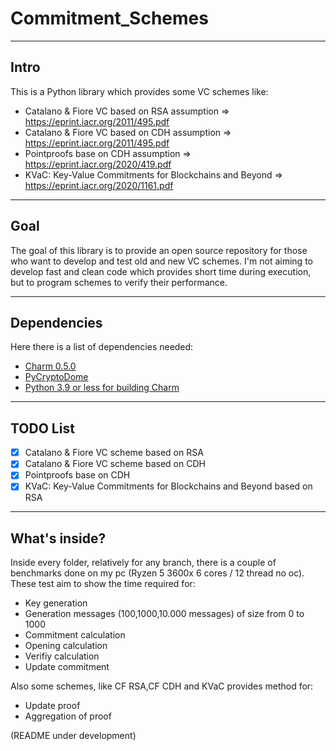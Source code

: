 # Commitment_Schemes
***
## Intro
This is a Python library which provides some VC schemes like:
- Catalano & Fiore VC based on RSA assumption => https://eprint.iacr.org/2011/495.pdf
- Catalano & Fiore VC based on CDH assumption => https://eprint.iacr.org/2011/495.pdf
- Pointproofs base on CDH assumption          => https://eprint.iacr.org/2020/419.pdf
- KVaC: Key-Value Commitments for Blockchains and Beyond => https://eprint.iacr.org/2020/1161.pdf

---
## Goal
The goal of this library is to provide an open source repository for those who want to develop and test old and new VC schemes. I'm not aiming to develop fast and clean code which provides short time during execution,
but to program schemes to verify their performance.

---
## Dependencies
Here there is a list of dependencies needed:
+ [Charm 0.5.0](https://github.com/JHUISI/charm)
+ [PyCryptoDome](https://www.pycryptodome.org/)
+ [Python 3.9 or less for building Charm](https://github.com/deadsnakes)

---
## TODO List
- [x] Catalano & Fiore VC scheme based on RSA
- [x] Catalano & Fiore VC scheme based on CDH
- [x] Pointproofs base on CDH
- [x]  KVaC: Key-Value Commitments for Blockchains and Beyond based on RSA

---
## What's inside?
Inside every folder, relatively for any branch, there is a couple of benchmarks done on my pc (Ryzen 5 3600x 6 cores / 12 thread no oc). These test aim to show the time required for:
+ Key generation
+ Generation messages (100,1000,10.000 messages) of size from 0 to 1000
+ Commitment calculation
+ Opening calculation
+ Verifiy calculation
+ Update commitment

Also some schemes, like CF RSA,CF CDH and KVaC provides method for:
+ Update proof
+ Aggregation of proof


  

(README under development)
